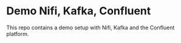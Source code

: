 # Demo Nifi, Kafka, Confluent

This repo contains a demo setup with Nifi, Kafka and the Confluent platform.

